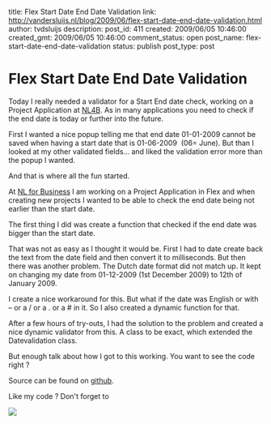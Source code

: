 title: Flex Start Date End Date Validation
link: http://vandersluijs.nl/blog/2009/06/flex-start-date-end-date-validation.html
author: tvdsluijs
description: 
post_id: 411
created: 2009/06/05 10:46:00
created_gmt: 2009/06/05 10:46:00
comment_status: open
post_name: flex-start-date-end-date-validation
status: publish
post_type: post

# Flex Start Date End Date Validation

Today I really needed a validator for a Start End date check, working on a Project Application at [NL4B](http://www.nl4b.com/). As in many applications you need to check if the end date is today or further into the future.  
  
First I wanted a nice popup telling me that end date 01-01-2009 cannot be saved when having a start date that is 01-06-2009  (06= June). But than I looked at my other validated fields… and liked the validation error more than the popup I wanted.  
  
And that is where all the fun started.  
  
  
  
At [NL for Business](http://www.nl4b.com/) I am working on a Project Application in Flex and when creating new projects I wanted to be able to check the end date being not earlier than the start date.  
  
The first thing I did was create a function that checked if the end date was bigger than the start date.  
  
That was not as easy as I thought it would be. First I had to date create back the text from the date field and then convert it to milliseconds. But then there was another problem. The Dutch date format did not match up. It kept on changing my date from 01-12-2009 (1st December 2009) to 12th of January 2009.  
  
I create a nice workaround for this. But what if the date was English or with – or a / or a . or a # in it. So I also created a dynamic function for that.  
  
After a few hours of try-outs, I had the solution to the problem and created a nice dynamic validator from this. A class to be exact, which extended the Datevalidation class.  
  
But enough talk about how I got to this working. You want to see the code right ?  


  
  
  
  


  
Source can be found on [github](https://github.com/tvdsluijs/Flex-Date-Checker/tree/).  
  
Like my code ? Don't forget to  
  
![](https://www.paypalobjects.com/en_US/i/scr/pixel.gif)